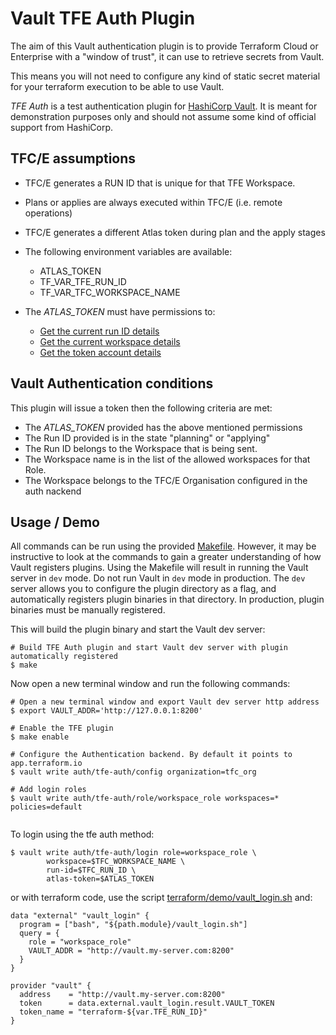 # Vault TFE Auth Plugin

The aim of this Vault authentication plugin is to provide Terraform Cloud or Enterprise with a "window of trust", it can use to retrieve secrets from Vault.

This means you will not need to configure any kind of static secret material for your terraform execution to be able to use Vault.

*TFE Auth* is a test authentication plugin for [HashiCorp Vault](https://www.vaultproject.io/). It is meant for demonstration purposes only and should not assume some kind of official support from HashiCorp.

## TFC/E assumptions

 - TFC/E generates a RUN ID that is unique for that TFE Workspace.

 - Plans or applies are always executed within TFC/E (i.e. remote operations)

 - TFC/E generates a different Atlas token during plan and the apply stages

 - The following environment variables are available:
   - ATLAS_TOKEN
   - TF_VAR_TFE_RUN_ID
   - TF_VAR_TFC_WORKSPACE_NAME

 - The *ATLAS_TOKEN* must have permissions to:
   - [Get the current run ID details](https://www.terraform.io/docs/cloud/api/run.html#get-run-details)
   - [Get the current workspace details](https://www.terraform.io/docs/cloud/api/workspaces.html#show-workspace)
   - [Get the token account details](https://www.terraform.io/docs/cloud/api/account.html#get-your-account-details)

## Vault Authentication conditions
This plugin will issue a token then the following criteria are met:

 - The *ATLAS_TOKEN* provided has the above mentioned permissions
 - The Run ID provided is in the state "planning" or "applying"
 - The Run ID belongs to the Workspace that is being sent.
 - The Workspace name is in the list of the allowed workspaces for that Role.
 - The Workspace belongs to the TFC/E Organisation configured in the auth nackend

## Usage / Demo

All commands can be run using the provided [Makefile](./Makefile). However, it may be instructive to look at the commands to gain a greater understanding of how Vault registers plugins. Using the Makefile will result in running the Vault server in `dev` mode. Do not run Vault in `dev` mode in production. The `dev` server allows you to configure the plugin directory as a flag, and automatically registers plugin binaries in that directory. In production, plugin binaries must be manually registered.

This will build the plugin binary and start the Vault dev server:

```
# Build TFE Auth plugin and start Vault dev server with plugin automatically registered
$ make
```

Now open a new terminal window and run the following commands:

```
# Open a new terminal window and export Vault dev server http address
$ export VAULT_ADDR='http://127.0.0.1:8200'

# Enable the TFE plugin
$ make enable

# Configure the Authentication backend. By default it points to app.terraform.io
$ vault write auth/tfe-auth/config organization=tfc_org

# Add login roles
$ vault write auth/tfe-auth/role/workspace_role workspaces=* policies=default


```

To login using the tfe auth method:

```
$ vault write auth/tfe-auth/login role=workspace_role \
		workspace=$TFC_WORKSPACE_NAME \
		run-id=$TFC_RUN_ID \
		atlas-token=$ATLAS_TOKEN

```

or with terraform code, use the script [terraform/demo/vault_login.sh]() and:

```
data "external" "vault_login" {
  program = ["bash", "${path.module}/vault_login.sh"]
  query = {
    role = "workspace_role"
    VAULT_ADDR = "http://vault.my-server.com:8200"
  }
}

provider "vault" {
  address    = "http://vault.my-server.com:8200"
  token      = data.external.vault_login.result.VAULT_TOKEN
  token_name = "terraform-${var.TFE_RUN_ID}"
}
```